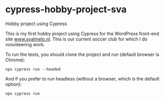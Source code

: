 # cypress-hobby-project-sva
Hobby project using Cypress

This is my first hobby project using Cypress for the WordPress front-end site www.svalmelo.nl. This is our current soccer club for which I do volunteering work.

To run the tests, you should clone the project and run (default browser is Chrome):

`npx cypress run --headed`

And if you prefer to run headless (without a browser, which is the default option):

`npx cypress run`
